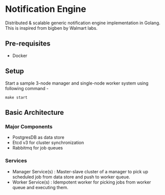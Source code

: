 # Notification Engine

Distributed & scalable generic notification engine implementation in Golang. This is inspired from bigben by Walmart labs.

## Pre-requisites
- Docker

## Setup

Start a sample 3-node manager and single-node worker system using following command - 

```
make start
```

## Basic Architecture

### Major Components
- PostgresDB as data store
- Etcd v3 for cluster synchronization
- Rabbitmq for job queues

### Services
- Manager Service(s) : Master-slave cluster of a manager to pick up scheduled job from data store and push to worker queue.   
- Worker Service(s) : Idempotent worker for picking jobs from worker queue and executing them.